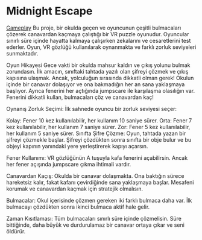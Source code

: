 # Midnight Escape
[Gameplay](https://youtu.be/_gR-0danC1c)
Bu proje, bir okulda geçen ve oyuncunun çeşitli bulmacaları çözerek canavardan kaçmaya çalıştığı bir VR puzzle oyunudur. Oyuncular sınırlı süre içinde hayatta kalmaya çalışırken zekalarını ve cesaretlerini test ederler. Oyun, VR gözlüğü kullanılarak oynanmakta ve farklı zorluk seviyeleri sunmaktadır.

Oyun Hikayesi
Gece vakti bir okulda mahsur kaldın ve çıkış yolunu bulmak zorundasın. İlk amacın, sınıftaki tahtada yazılı olan şifreyi çözmek ve çıkış kapısına ulaşmak. Ancak, yolculuğun sırasında dikkatli olman gerek! Okulun içinde bir canavar dolaşıyor ve ona bakmadığın her an sana yaklaşmaya başlıyor. Ayrıca fenerini her açtığında jumpscare ile karşılaşma olasılığın var. Fenerini dikkatli kullan, bulmacaları çöz ve canavardan kaç!

Oynanış
Zorluk Seçimi: İlk sahnede oyuncu bir zorluk seviyesi seçer:

Kolay: Fener 10 kez kullanılabilir, her kullanım 10 saniye sürer.
Orta: Fener 7 kez kullanılabilir, her kullanım 7 saniye sürer.
Zor: Fener 5 kez kullanılabilir, her kullanım 5 saniye sürer.
Sınıfta Şifre Çözme: Oyun, tahtada yazan bir şifreyi çözmekle başlar. Şifreyi çözdükten sonra sınıfta bir obje bulur ve bu objeyi kapının yanındaki yere yerleştirerek kapıyı açarsın.

Fener Kullanımı: VR gözlüğünün A tuşuyla kafa fenerini açabilirsin. Ancak her fener açışında jumpscare çıkma ihtimali vardır.

Canavardan Kaçış: Okulda bir canavar dolaşmakta. Ona baktığın sürece hareketsiz kalır, fakat kafanı çevirdiğinde sana yaklaşmaya başlar. Mesafeni korumak ve canavardan kaçmak için stratejik olmalısın.

Bulmacalar: Okul içerisinde çözmen gereken iki farklı bulmaca daha var. İlk bulmacayı çözdükten sonra ikinci bulmaca aktif hale gelir.

Zaman Kısıtlaması: Tüm bulmacaları sınırlı süre içinde çözmelisin. Süre bittiğinde, daha büyük ve durdurulamaz bir canavar ortaya çıkar ve seni öldürür.
